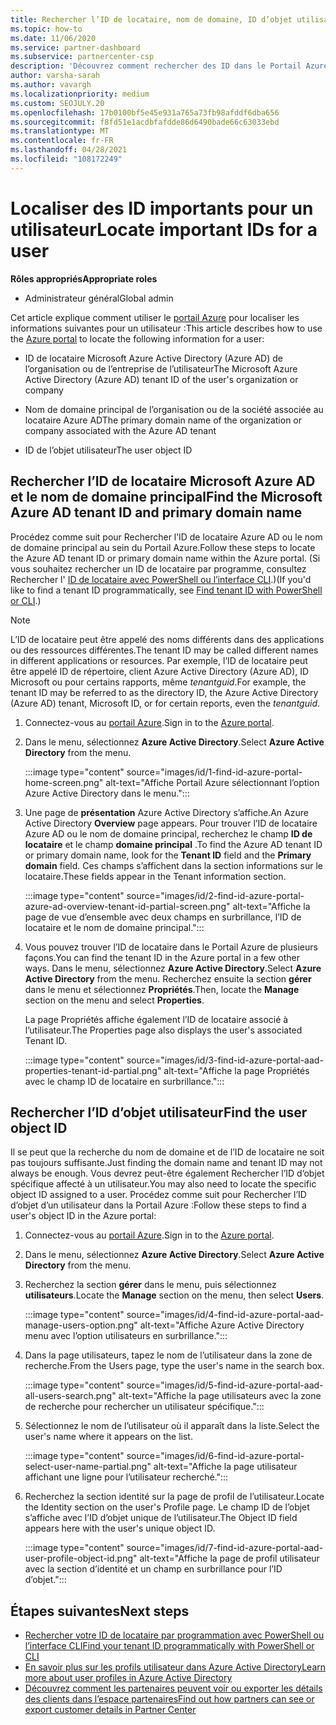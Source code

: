```yaml
---
title: Rechercher l’ID de locataire, nom de domaine, ID d’objet utilisateur
ms.topic: how-to
ms.date: 11/06/2020
ms.service: partner-dashboard
ms.subservice: partnercenter-csp
description: 'Découvrez comment rechercher des ID dans le Portail Azure : l’ID de locataire Azure AD de l’organisation, le nom de domaine ou l’ID d’objet utilisateur spécifique. Certaines tâches ont besoin de ces informations.'
author: varsha-sarah
ms.author: vavargh
ms.localizationpriority: medium
ms.custom: SEOJULY.20
ms.openlocfilehash: 17b0100bf5e45e931a765a73fb98afddf6dba656
ms.sourcegitcommit: f8fd51e1acdbfafdde86d6490bade66c63033ebd
ms.translationtype: MT
ms.contentlocale: fr-FR
ms.lasthandoff: 04/28/2021
ms.locfileid: "108172249"
---
```

# <a name="locate-important-ids-for-a-user"></a><span data-ttu-id="1861a-104">Localiser des ID importants pour un utilisateur</span><span class="sxs-lookup"><span data-stu-id="1861a-104">Locate important IDs for a user</span></span>

<span data-ttu-id="1861a-105">**Rôles appropriés**</span><span class="sxs-lookup"><span data-stu-id="1861a-105">**Appropriate roles**</span></span>

- <span data-ttu-id="1861a-106">Administrateur général</span><span class="sxs-lookup"><span data-stu-id="1861a-106">Global admin</span></span>

<span data-ttu-id="1861a-107">Cet article explique comment utiliser le [portail Azure](https://portal.azure.com/) pour localiser les informations suivantes pour un utilisateur :</span><span class="sxs-lookup"><span data-stu-id="1861a-107">This article describes how to use the [Azure portal](https://portal.azure.com/) to locate the following information for a user:</span></span>

- <span data-ttu-id="1861a-108">ID de locataire Microsoft Azure Active Directory (Azure AD) de l’organisation ou de l’entreprise de l’utilisateur</span><span class="sxs-lookup"><span data-stu-id="1861a-108">The Microsoft Azure Active Directory (Azure AD) tenant ID of the user's organization or company</span></span>

- <span data-ttu-id="1861a-109">Nom de domaine principal de l’organisation ou de la société associée au locataire Azure AD</span><span class="sxs-lookup"><span data-stu-id="1861a-109">The primary domain name of the organization or company associated with the Azure AD tenant</span></span>

- <span data-ttu-id="1861a-110">ID de l’objet utilisateur</span><span class="sxs-lookup"><span data-stu-id="1861a-110">The user object ID</span></span>

## <a name="find-the-microsoft-azure-ad-tenant-id-and-primary-domain-name"></a><span data-ttu-id="1861a-111">Rechercher l’ID de locataire Microsoft Azure AD et le nom de domaine principal</span><span class="sxs-lookup"><span data-stu-id="1861a-111">Find the Microsoft Azure AD tenant ID and primary domain name</span></span>

<span data-ttu-id="1861a-112">Procédez comme suit pour Rechercher l’ID de locataire Azure AD ou le nom de domaine principal au sein du Portail Azure.</span><span class="sxs-lookup"><span data-stu-id="1861a-112">Follow these steps to locate the Azure AD tenant ID or primary domain name within the Azure portal.</span></span> <span data-ttu-id="1861a-113">(Si vous souhaitez rechercher un ID de locataire par programme, consultez Rechercher l' [ID de locataire avec PowerShell ou l’interface CLI](/azure/active-directory/fundamentals/active-directory-how-to-find-tenant.md#find-tenant-id-with-powershell).)</span><span class="sxs-lookup"><span data-stu-id="1861a-113">(If you'd like to find a tenant ID programmatically, see [Find tenant ID with PowerShell or CLI](/azure/active-directory/fundamentals/active-directory-how-to-find-tenant.md#find-tenant-id-with-powershell).)</span></span>

> [!NOTE]
> <span data-ttu-id="1861a-114">L’ID de locataire peut être appelé des noms différents dans des applications ou des ressources différentes.</span><span class="sxs-lookup"><span data-stu-id="1861a-114">The tenant ID may be called different names in different applications or resources.</span></span> <span data-ttu-id="1861a-115">Par exemple, l’ID de locataire peut être appelé ID de répertoire, client Azure Active Directory (Azure AD), ID Microsoft ou pour certains rapports, même *tenantguid*.</span><span class="sxs-lookup"><span data-stu-id="1861a-115">For example, the tenant ID may be referred to as the directory ID, the Azure Active Directory (Azure AD) tenant, Microsoft ID, or for certain reports, even the *tenantguid*.</span></span>

1. <span data-ttu-id="1861a-116">Connectez-vous au [portail Azure](https://portal.azure.com/).</span><span class="sxs-lookup"><span data-stu-id="1861a-116">Sign in to the [Azure portal](https://portal.azure.com/).</span></span>

2. <span data-ttu-id="1861a-117">Dans le menu, sélectionnez **Azure Active Directory**.</span><span class="sxs-lookup"><span data-stu-id="1861a-117">Select **Azure Active Directory** from the menu.</span></span>

   :::image type="content" source="images/id/1-find-id-azure-portal-home-screen.png" alt-text="Affiche Portail Azure sélectionnant l’option Azure Active Directory dans le menu.":::

3. <span data-ttu-id="1861a-119">Une page de **présentation** Azure Active Directory s’affiche.</span><span class="sxs-lookup"><span data-stu-id="1861a-119">An Azure Active Directory **Overview** page appears.</span></span> <span data-ttu-id="1861a-120">Pour trouver l’ID de locataire Azure AD ou le nom de domaine principal, recherchez le champ **ID de locataire** et le champ **domaine principal** .</span><span class="sxs-lookup"><span data-stu-id="1861a-120">To find the Azure AD tenant ID or primary domain name, look for the **Tenant ID** field and the **Primary domain** field.</span></span> <span data-ttu-id="1861a-121">Ces champs s’affichent dans la section informations sur le locataire.</span><span class="sxs-lookup"><span data-stu-id="1861a-121">These fields appear in the Tenant information section.</span></span>

   :::image type="content" source="images/id/2-find-id-azure-portal-azure-ad-overview-tenant-id-partial-screen.png" alt-text="Affiche la page de vue d’ensemble avec deux champs en surbrillance, l’ID de locataire et le nom de domaine principal.":::

4. <span data-ttu-id="1861a-123">Vous pouvez trouver l’ID de locataire dans le Portail Azure de plusieurs façons.</span><span class="sxs-lookup"><span data-stu-id="1861a-123">You can find the tenant ID in the Azure portal in a few other ways.</span></span> <span data-ttu-id="1861a-124">Dans le menu, sélectionnez **Azure Active Directory**.</span><span class="sxs-lookup"><span data-stu-id="1861a-124">Select **Azure Active Directory** from the menu.</span></span> <span data-ttu-id="1861a-125">Recherchez ensuite la section **gérer** dans le menu et sélectionnez **Propriétés**.</span><span class="sxs-lookup"><span data-stu-id="1861a-125">Then, locate the **Manage** section on the menu and select **Properties**.</span></span>

   <span data-ttu-id="1861a-126">La page Propriétés affiche également l’ID de locataire associé à l’utilisateur.</span><span class="sxs-lookup"><span data-stu-id="1861a-126">The Properties page also displays the user's associated Tenant ID.</span></span>

   :::image type="content" source="images/id/3-find-id-azure-portal-aad-properties-tenant-id-partial.png" alt-text="Affiche la page Propriétés avec le champ ID de locataire en surbrillance.":::

## <a name="find-the-user-object-id"></a><span data-ttu-id="1861a-128">Rechercher l’ID d’objet utilisateur</span><span class="sxs-lookup"><span data-stu-id="1861a-128">Find the user object ID</span></span>

<span data-ttu-id="1861a-129">Il se peut que la recherche du nom de domaine et de l’ID de locataire ne soit pas toujours suffisante.</span><span class="sxs-lookup"><span data-stu-id="1861a-129">Just finding the domain name and tenant ID may not always be enough.</span></span> <span data-ttu-id="1861a-130">Vous devrez peut-être également Rechercher l’ID d’objet spécifique affecté à un utilisateur.</span><span class="sxs-lookup"><span data-stu-id="1861a-130">You may also need to locate the specific object ID assigned to a user.</span></span> <span data-ttu-id="1861a-131">Procédez comme suit pour Rechercher l’ID d’objet d’un utilisateur dans la Portail Azure :</span><span class="sxs-lookup"><span data-stu-id="1861a-131">Follow these steps to find a user's object ID in the Azure portal:</span></span>

1. <span data-ttu-id="1861a-132">Connectez-vous au [portail Azure](https://portal.azure.com/).</span><span class="sxs-lookup"><span data-stu-id="1861a-132">Sign in to the [Azure portal](https://portal.azure.com/).</span></span>

2. <span data-ttu-id="1861a-133">Dans le menu, sélectionnez **Azure Active Directory**.</span><span class="sxs-lookup"><span data-stu-id="1861a-133">Select **Azure Active Directory** from the menu.</span></span>

3. <span data-ttu-id="1861a-134">Recherchez la section **gérer** dans le menu, puis sélectionnez **utilisateurs**.</span><span class="sxs-lookup"><span data-stu-id="1861a-134">Locate the **Manage** section on the menu, then select **Users**.</span></span>

      :::image type="content" source="images/id/4-find-id-azure-portal-aad-manage-users-option.png" alt-text="Affiche Azure Active Directory menu avec l’option utilisateurs en surbrillance.":::

4. <span data-ttu-id="1861a-136">Dans la page utilisateurs, tapez le nom de l’utilisateur dans la zone de recherche.</span><span class="sxs-lookup"><span data-stu-id="1861a-136">From the Users page, type the user's name in the search box.</span></span>

      :::image type="content" source="images/id/5-find-id-azure-portal-aad-all-users-search.png" alt-text="Affiche la page utilisateurs avec la zone de recherche pour rechercher un utilisateur spécifique.":::

5. <span data-ttu-id="1861a-138">Sélectionnez le nom de l’utilisateur où il apparaît dans la liste.</span><span class="sxs-lookup"><span data-stu-id="1861a-138">Select the user's name where it appears on the list.</span></span>  

      :::image type="content" source="images/id/6-find-id-azure-portal-select-user-name-partial.png" alt-text="Affiche la page utilisateur affichant une ligne pour l’utilisateur recherché.":::

6. <span data-ttu-id="1861a-140">Recherchez la section identité sur la page de profil de l’utilisateur.</span><span class="sxs-lookup"><span data-stu-id="1861a-140">Locate the Identity section on the user's Profile page.</span></span> <span data-ttu-id="1861a-141">Le champ ID de l’objet s’affiche avec l’ID d’objet unique de l’utilisateur.</span><span class="sxs-lookup"><span data-stu-id="1861a-141">The Object ID field appears here with the user's unique object ID.</span></span>

      :::image type="content" source="images/id/7-find-id-azure-portal-aad-user-profile-object-id.png" alt-text="Affiche la page de profil utilisateur avec la section d’identité et un champ en surbrillance pour l’ID d’objet.":::

## <a name="next-steps"></a><span data-ttu-id="1861a-143">Étapes suivantes</span><span class="sxs-lookup"><span data-stu-id="1861a-143">Next steps</span></span>

- [<span data-ttu-id="1861a-144">Rechercher votre ID de locataire par programmation avec PowerShell ou l’interface CLI</span><span class="sxs-lookup"><span data-stu-id="1861a-144">Find your tenant ID programmatically with PowerShell or CLI</span></span>](/azure/active-directory/fundamentals/active-directory-how-to-find-tenant)
- [<span data-ttu-id="1861a-145">En savoir plus sur les profils utilisateur dans Azure Active Directory</span><span class="sxs-lookup"><span data-stu-id="1861a-145">Learn more about user profiles in Azure Active Directory</span></span>](/azure/active-directory/fundamentals/active-directory-users-profile-azure-portal)
- [<span data-ttu-id="1861a-146">Découvrez comment les partenaires peuvent voir ou exporter les détails des clients dans l’espace partenaires</span><span class="sxs-lookup"><span data-stu-id="1861a-146">Find out how partners can see or export customer details in Partner Center</span></span>](see-your-customer-list.md)

